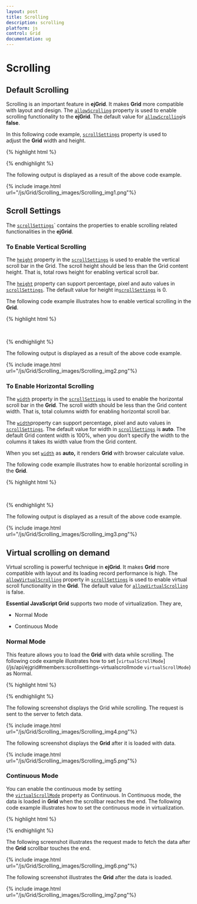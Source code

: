 ```yaml
---
layout: post
title: Scrolling
description: scrolling
platform: js
control: Grid
documentation: ug
---
```


# Scrolling

## Default Scrolling

Scrolling is an important feature in **ejGrid**. It makes **Grid** more compatible with layout and design. The [`allowScrolling`](/js/api/ejgrid#members:allowscrolling "allowScrolling") property is used to enable scrolling functionality to the **ejGrid**. The default value for [`allowScrolling`](/js/api/ejgrid#members:allowscrolling "allowScrolling")is **false**.

In this following code example, [`scrollSettings`](/js/api/ejgrid#members:scrollsettings "scrollSettings") property is used to adjust the **Grid** width and height. 

{% highlight html %}


<div id ="Grid">
</div>
<script type="text/javascript">
  $(function () {
      $("#Grid").ejGrid({
          // the datasource "window.gridData" is referred from jsondata.min.js
          dataSource: ej.DataManager(window.gridData).executeLocal(ej.Query().take(30)),
          allowScrolling: true,
          scrollSettings: { width: 886, height: 300 },
          columns: [
                       { field: "OrderID", headerText: "Order ID", textAlign: ej.TextAlign.Right, width: 100 },
                       { field: "CustomerID", headerText: "Customer ID", width: 100 },
                       { field: "EmployeeID", headerText: "Employee ID", textAlign: ej.TextAlign.Right, width: 100 },
                       { field: "Freight", headerText: "Freight", textAlign: ej.TextAlign.Right, width: 100, format: "{0:C}" },
                       { field: "ShipCity", headerText: "Ship City", width: 100 },
                       { field: "ShipName", headerText: "Ship Name", width: 100 },
                       { field: "OrderDate", headerText: "Order Date", textAlign: ej.TextAlign.Right, format: "{0:MM/dd/yyyy}", width: 100 },
                       { field: "ShipCountry", headerText: "Ship Country", width: 100 },
                       { field: "ShipPostalCode", headerText: "Postal Code", textAlign: ej.TextAlign.Right, width: 100 },
                       { field: "Verified", headerText: "Verified", width: 100 }
          ]
      });
  });
</script>


{% endhighlight %}



The following output is displayed as a result of the above code example.

{% include image.html url="/js/Grid/Scrolling_images/Scrolling_img1.png"%}

## Scroll Settings

The [`scrollSettings`](/js/api/ejgrid#members:scrollsettings "scrollSettings")` contains the properties to enable scrolling related functionalities in the **ejGrid**.

### To Enable Vertical Scrolling

The [`height`](/js/api/ejgrid#members:scrollsettings-height "heigh") property in the [`scrollSettings`](/js/api/ejgrid#members:scrollsettings "scrollSettings") is used to enable the vertical scroll bar in the Grid. The scroll height should be less than the Grid content height. That is, total rows height for enabling vertical scroll bar.

The [`height`](/js/api/ejgrid#members:scrollsettings-height "heigh") property can support percentage, pixel and auto values in [`scrollSettings`](/js/api/ejgrid#members:scrollsettings "scrollSettings"). The default value for height in[`scrollSettings`](/js/api/ejgrid#members:scrollsettings "scrollSettings") is 0.

The following code example illustrates how to enable vertical scrolling in the **Grid**. 

{% highlight html %}

  
<div id ="Grid">
</div>
<script type="text/javascript">
  $(function () {
      $("#Grid").ejGrid({
          // the datasource "window.gridData" is referred from jsondata.min.js
          dataSource: ej.DataManager(window.gridData).executeLocal(ej.Query().take(30)),
          allowScrolling: true,
          scrollSettings: { height: 300 },
          columns: [
                       { field: "OrderID", headerText: "Order ID", textAlign: ej.TextAlign.Right, width: 100 },
                       { field: "CustomerID", headerText: "Customer ID", width: 100 },
                       { field: "EmployeeID", headerText: "Employee ID", textAlign: ej.TextAlign.Right, width: 100 },
                       { field: "Freight", headerText: "Freight", textAlign: ej.TextAlign.Right, width: 100, format: "{0:C}" },
                       { field: "ShipCity", headerText: "Ship City", width: 100 },
                       { field: "ShipName", headerText: "Ship Name", width: 100 },
                       { field: "OrderDate", headerText: "Order Date", textAlign: ej.TextAlign.Right, format: "{0:MM/dd/yyyy}", width: 100 },
                       { field: "ShipCountry", headerText: "Ship Country", width: 100 },
                       { field: "ShipPostalCode", headerText: "Postal Code", textAlign: ej.TextAlign.Right, width: 100 },
                       { field: "Verified", headerText: "Verified", width: 100 }
          ]
      });
  });
</script>

{% endhighlight %}



The following output is displayed as a result of the above code example.

{% include image.html url="/js/Grid/Scrolling_images/Scrolling_img2.png"%}

### To Enable Horizontal Scrolling

The [`width`](/js/api/ejgrid#members:scrollsettings-width "width") property in the [`scrollSettings`](/js/api/ejgrid#members:scrollsettings "scrollSettings") is used to enable the horizontal scroll bar in the **Grid**. The scroll width should be less than the Grid content width. That is, total columns width for enabling horizontal scroll bar.

The [`width`](/js/api/ejgrid#members:scrollsettings-width "width")property can support percentage, pixel and auto values in [`scrollSettings`](/js/api/ejgrid#members:scrollsettings "scrollSettings"). The default value for width in [`scrollSettings`](/js/api/ejgrid#members:scrollsettings "scrollSettings") is **auto**. The default Grid content width is 100%, when you don’t specify the width to the columns it takes its width value from the Grid content.

When you set [`width`](/js/api/ejgrid#members:scrollsettings-width "width") as **auto,** it renders **Grid** with browser calculate value.

The following code example illustrates how to enable horizontal scrolling in the **Grid**. 

{% highlight html %}

  
 <div id="Grid">
</div>
<script type="text/javascript">
  $(function () {
      $("#Grid").ejGrid({
          // the datasource "window.gridData" is referred from jsondata.min.js
          dataSource: ej.DataManager(window.gridData).executeLocal(ej.Query().take(30)),
          allowScrolling: true,
          scrollSettings: { width: 800 },
          columns: [
                       { field: "OrderID", headerText: "Order ID", textAlign: ej.TextAlign.Right, width: 100 },
                       { field: "CustomerID", headerText: "Customer ID", width: 100 },
                       { field: "EmployeeID", headerText: "Employee ID", textAlign: ej.TextAlign.Right, width: 100 },
                       { field: "Freight", headerText: "Freight", textAlign: ej.TextAlign.Right, width: 100, format: "{0:C}" },
                       { field: "ShipCity", headerText: "Ship City", width: 100 },
                       { field: "ShipName", headerText: "Ship Name", width: 100 },
                       { field: "OrderDate", headerText: "Order Date", textAlign: ej.TextAlign.Right, format: "{0:MM/dd/yyyy}", width: 100 },
                       { field: "ShipCountry", headerText: "Ship Country", width: 100 },
                       { field: "ShipPostalCode", headerText: "Postal Code", textAlign: ej.TextAlign.Right, width: 100 },
                       { field: "Verified", headerText: "Verified", width: 100 }
          ]
      });
  });
</script>

{% endhighlight %}



The following output is displayed as a result of the above code example.

{% include image.html url="/js/Grid/Scrolling_images/Scrolling_img3.png"%}

## Virtual scrolling on demand

Virtual scrolling is powerful technique in **ejGrid**. It makes **Grid** more compatible with layout and its loading record performance is high. The [`allowVirtualScrolling`](/js/api/ejgrid#members:scrollsettings-allowvirtualscrolling "allowVirtualScrolling") property in [`scrollSettings`](/js/api/ejgrid#members:scrollsettings "scrollSettings") is used to enable virtual scroll functionality in the **Grid**. The default value for [`allowVirtualScrolling`](/js/api/ejgrid#members:scrollsettings-allowvirtualscrolling "allowVirtualScrolling") is false.

**Essential JavaScript Grid** supports two mode of virtualization. They are,

* Normal Mode

* Continuous Mode

### Normal Mode

This feature allows you to load the **Grid** with data while scrolling. The following code example illustrates how to set [`virtualScrollMode`](/js/api/ejgrid#members:scrollsettings-virtualscrollmode `virtualScrollMode`) as Normal.

{% highlight html %}

<div id ="Grid">
</div>
<script>
  $(function () {
      $("#Grid").ejGrid({
          dataSource: ej.DataManager("http://mvc.syncfusion.com/Services/Northwnd.svc/Orders"),
          allowScrolling: true,
          scrollSettings: { width: 0, height: 300, allowVirtualScrolling: true, virtualScrollMode: ej.Grid.VirtualScrollMode.Normal },
          columns: [
          { field: "OrderID", headerText: "Order ID", isPrimaryKey: true, textAlign: ej.TextAlign.Right },
          { field: "CustomerID", headerText: "Customer ID" },
          { field: "EmployeeID", headerText: "Employee ID", textAlign: ej.TextAlign.Right },
          { field: "Freight", headerText: "Freight", textAlign: ej.TextAlign.Right, format: "{0:C}" },
          { field: "ShipCity", headerText: "Ship City" },
          { field: "ShipName", headerText: "Ship Name" }
          ]
      });
  })
</script>


{% endhighlight %}



The following screenshot displays the Grid while scrolling. The request is sent to the server to fetch data.

{% include image.html url="/js/Grid/Scrolling_images/Scrolling_img4.png"%}

The following screenshot displays the **Grid** after it is loaded with data.

{% include image.html url="/js/Grid/Scrolling_images/Scrolling_img5.png"%}

### Continuous Mode

You can enable the continuous mode by setting the [`virtualScrollMode`](/js/api/ejgrid#members:scrollsettings-virtualscrollmode "virtualScrollMode") property as Continuous. In Continuous mode, the data is loaded in **Grid** when the scrollbar reaches the end. The following code example illustrates how to set the continuous mode in virtualization.

{% highlight html %}


<div id ="Grid">
</div>
<script>
  $(function () {
      $("#Grid").ejGrid({
          dataSource: ej.DataManager("http://mvc.syncfusion.com/Services/Northwnd.svc/Orders"),
          allowScrolling: true,
          scrollSettings: { width: 0, height: 300, allowVirtualScrolling: true, virtualScrollMode: ej.Grid.VirtualScrollMode.Continuous },
          columns: [
          { field: "OrderID", headerText: "Order ID", isPrimaryKey: true, textAlign: ej.TextAlign.Right },
          { field: "CustomerID", headerText: "Customer ID" },
          { field: "EmployeeID", headerText: "Employee ID", textAlign: ej.TextAlign.Right },
          { field: "Freight", headerText: "Freight", textAlign: ej.TextAlign.Right, format: "{0:C}" },
          { field: "ShipCity", headerText: "Ship City" },
          { field: "ShipName", headerText: "Ship Name" }
          ]
      });
  })
</script>


{% endhighlight %}



The following screenshot illustrates the request made to fetch the data after the **Grid** scrollbar touches the end.

{% include image.html url="/js/Grid/Scrolling_images/Scrolling_img6.png"%}

The following screenshot illustrates the **Grid** after the data is loaded.

{% include image.html url="/js/Grid/Scrolling_images/Scrolling_img7.png"%}

